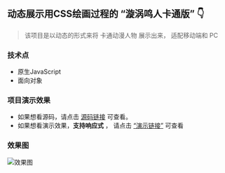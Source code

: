 ## 动态展示用CSS绘画过程的 “漩涡鸣人卡通版” 👇
> 该项目是以动态的形式来将 卡通动漫人物 展示出来， 适配移动端和 PC
### 技术点
- 原生JavaScript
- 面向对象

### 项目演示效果

- 如果想看源码，请点击 [源码链接](https://github.com/wwwpppfffzzz/Naruto) 可查看。
- 如果想看演示效果，**支持响应式** ， 请点击 [“演示链接”](https://a_fei_fei_fei_fei_fei_fei.gitee.io/naruto/dist/) 可查看

### 效果图
![效果图](https://p6-juejin.byteimg.com/tos-cn-i-k3u1fbpfcp/00b570cef1a1498c8c8dc9c1c638446e~tplv-k3u1fbpfcp-watermark.image)
